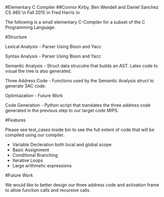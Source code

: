 #Elementary C Compiler
##Connor Kirby, Ben Wendell and Daniel Sanchez
CS 460 \n
Fall 2015 \n
Fred Harris \n


The following is a small elementary C-Compiler for a subset of the C Programming Language. 


#Structure

Lexical Analysis - Parser Using Bison and Yacc

Syntax Analysis - Parser Using Bison and Yacc

Semantic Analysis - Struct data strucutre that builds an AST. Latex code to visual the tree is also generated. 

Three Address Code - Functions used by the Semantic Analysis struct to generate 3AC code.

Optimiazation - Future Work

Code Generation - Python script that translates the three address code generated in the previous step to our target code MIPS. 


#Features

Please see test_cases inside bin to see the full extent of code that will be compiled using our compiler. 

- Variable Decleration both local and global scope 
- Basic Assignment
- Conditional Branching
- Iterative Loops
- Large arithmetic expressions


#Future Work

We would like to better design our three address code and activation frame to allow function calls and recursive calls. 








